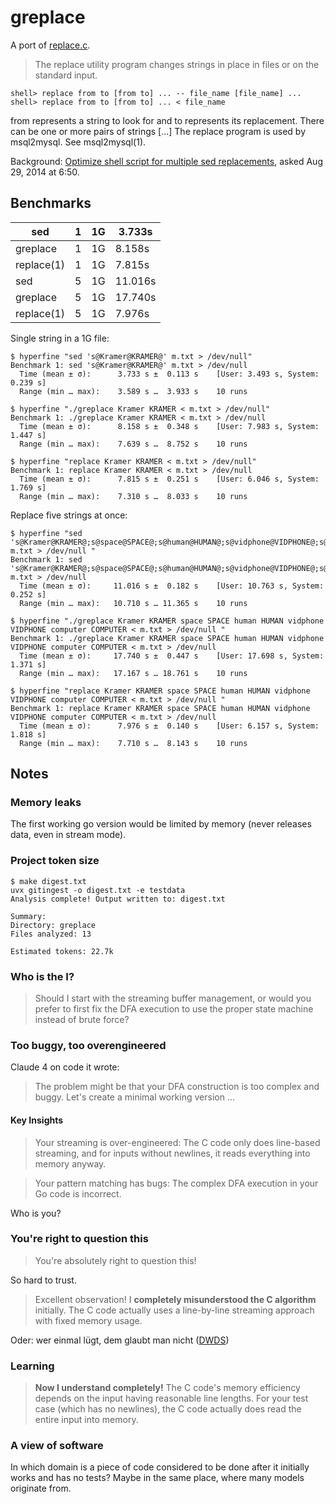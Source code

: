 # greplace

A port of [replace.c](https://github.com/twitter-forks/mysql/blob/master/extra/replace.c).

> The replace utility program changes strings in place in files or on the standard input.

```
shell> replace from to [from to] ... -- file_name [file_name] ...
shell> replace from to [from to] ... < file_name
```

from represents a string to look for and to represents its replacement. There
can be one or more pairs of strings [...] The replace program is used by
msql2mysql. See msql2mysql(1).


Background: [Optimize shell script for multiple sed replacements](https://stackoverflow.com/a/25563135/89391), asked Aug 29, 2014 at 6:50.

## Benchmarks

| sed        | 1 | 1G | 3.733s  |
|------------|---|----|---------|
| greplace   | 1 | 1G | 8.158s  |
| replace(1) | 1 | 1G | 7.815s  |
| sed        | 5 | 1G | 11.016s |
| greplace   | 5 | 1G | 17.740s |
| replace(1) | 5 | 1G | 7.976s  |

Single string in a 1G file:

```shell
$ hyperfine "sed 's@Kramer@KRAMER@' m.txt > /dev/null"
Benchmark 1: sed 's@Kramer@KRAMER@' m.txt > /dev/null
  Time (mean ± σ):      3.733 s ±  0.113 s    [User: 3.493 s, System: 0.239 s]
  Range (min … max):    3.589 s …  3.933 s    10 runs

$ hyperfine "./greplace Kramer KRAMER < m.txt > /dev/null"
Benchmark 1: ./greplace Kramer KRAMER < m.txt > /dev/null
  Time (mean ± σ):      8.158 s ±  0.348 s    [User: 7.983 s, System: 1.447 s]
  Range (min … max):    7.639 s …  8.752 s    10 runs

$ hyperfine "replace Kramer KRAMER < m.txt > /dev/null"
Benchmark 1: replace Kramer KRAMER < m.txt > /dev/null
  Time (mean ± σ):      7.815 s ±  0.251 s    [User: 6.046 s, System: 1.769 s]
  Range (min … max):    7.310 s …  8.033 s    10 runs
```

Replace five strings at once:

```shell
$ hyperfine "sed 's@Kramer@KRAMER@;s@space@SPACE@;s@human@HUMAN@;s@vidphone@VIDPHONE@;s@computer@COMPUTER@' m.txt > /dev/null "
Benchmark 1: sed 's@Kramer@KRAMER@;s@space@SPACE@;s@human@HUMAN@;s@vidphone@VIDPHONE@;s@computer@COMPUTER@' m.txt > /dev/null
  Time (mean ± σ):     11.016 s ±  0.182 s    [User: 10.763 s, System: 0.252 s]
  Range (min … max):   10.710 s … 11.365 s    10 runs

$ hyperfine "./greplace Kramer KRAMER space SPACE human HUMAN vidphone VIDPHONE computer COMPUTER < m.txt > /dev/null "
Benchmark 1: ./greplace Kramer KRAMER space SPACE human HUMAN vidphone VIDPHONE computer COMPUTER < m.txt > /dev/null
  Time (mean ± σ):     17.740 s ±  0.447 s    [User: 17.698 s, System: 1.371 s]
  Range (min … max):   17.167 s … 18.761 s    10 runs

$ hyperfine "replace Kramer KRAMER space SPACE human HUMAN vidphone VIDPHONE computer COMPUTER < m.txt > /dev/null "
Benchmark 1: replace Kramer KRAMER space SPACE human HUMAN vidphone VIDPHONE computer COMPUTER < m.txt > /dev/null
  Time (mean ± σ):      7.976 s ±  0.140 s    [User: 6.157 s, System: 1.818 s]
  Range (min … max):    7.710 s …  8.143 s    10 runs
```


## Notes

### Memory leaks

The first working go version would be limited by memory (never releases data, even in stream mode).

### Project token size

```
$ make digest.txt
uvx gitingest -o digest.txt -e testdata
Analysis complete! Output written to: digest.txt

Summary:
Directory: greplace
Files analyzed: 13

Estimated tokens: 22.7k
```

### Who is the I?

> Should I start with the streaming buffer management, or would you prefer to
> first fix the DFA execution to use the proper state machine instead of brute
> force?

### Too buggy, too overengineered

Claude 4 on code it wrote:

> The problem might be that your DFA construction is too complex and buggy.
> Let's create a minimal working version ...

#### Key Insights

> Your streaming is over-engineered: The C code only does line-based streaming,
> and for inputs without newlines, it reads everything into memory anyway.

> Your pattern matching has bugs: The complex DFA execution in your Go code is
> incorrect.

Who is you?

### You're right to question this

> You're absolutely right to question this!

So hard to trust.

> Excellent observation! I **completely misunderstood the C algorithm**
> initially.  The C code actually uses a line-by-line streaming approach with
> fixed memory usage.

Oder: wer einmal lügt, dem glaubt man nicht ([DWDS](https://www.dwds.de/wb/wer%20einmal%20l%C3%BCgt%2C%20dem%20glaubt%20man%20nicht))


### Learning

> **Now I understand completely!** The C code's memory efficiency depends on
> the input having reasonable line lengths. For your test case (which has no
> newlines), the C code actually does read the entire input into memory.


### A view of software

In which domain is a piece of code considered to be done after it initially
works and has no tests? Maybe in the same place, where many models originate
from.
